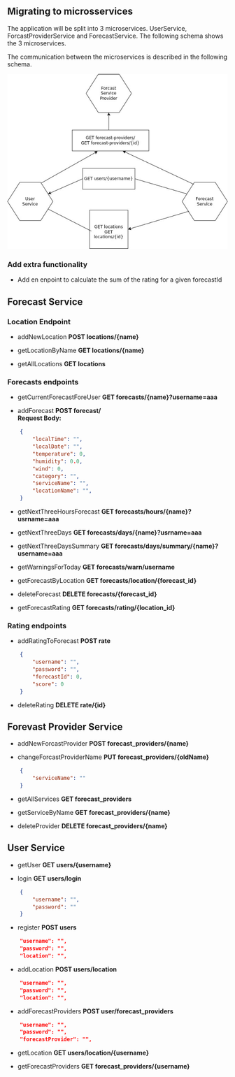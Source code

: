 ## Migrating to microsservices

The application will be split into 3 microservices. UserService, ForcastProviderService and ForecastService.
The following schema shows the 3 microservices.

The communication between the microservices is described in the following schema.

![image](/src/site/markdown/uml/reqs/microservices-comunication.jpg)


### Add extra functionality

* Add en enpoint to calculate the sum of the rating for a given forecastId

## Forecast Service

### Location Endpoint

* addNewLocation **POST locations/{name}**

* getLocationByName **GET locations/{name}**

* getAllLocations **GET locations**

### Forecasts endpoints

* getCurrentForecastForeUser **GET forecasts/{name}?username=aaa**

* addForecast **POST forecast/**  
**Request Body:** 

```json
    {
        "localTime": "",
        "localDate": "",
        "temperature": 0,
        "humidity": 0.0,
        "wind": 0,
        "category": "",
        "serviceName": "",
        "locationName": "",
    }
```

* getNextThreeHoursForecast **GET forecasts/hours/{name}?usrname=aaa**

* getNextThreeDays **GET forecasts/days/{name}?usrname=aaa**

* getNextThreeDaysSummary **GET forecasts/days/summary/{name}?username=aaa**

* getWarningsForToday **GET forecasts/warn/username**

* getForecastByLocation **GET forecasts/location/{forecast_id}**

* deleteForecast **DELETE forecasts/{forecast_id}**

* getForecastRating **GET forecasts/rating/{location_id}**


### Rating endpoints

* addRatingToForecast **POST rate**

```json
    {
        "username": "",
        "password": "",
        "forecastId": 0,
        "score": 0
    }
```

* deleteRating **DELETE rate/{id}**

## Forevast Provider Service

* addNewForcastProvider **POST forecast_providers/{name}**

* changeForcastProviderName **PUT forecast_providers/{oldName}**

```json
    {
        "serviceName": ""
    }
```

* getAllServices **GET forecast_providers**

* getServiceByName **GET forecast_providers/{name}**

* deleteProvider **DELETE forecast_providers/{name}**


## User Service

* getUser **GET users/{username}**

* login **GET users/login**

```json
    {
        "username": "",
        "password": ""
    }
```

* register **POST users**

```json
    "username": "",
    "password": "",
    "location": "",
```

* addLocation **POST users/location**

```json
    "username": "",
    "password": "",
    "location": "",
```

* addForecastProviders **POST user/forecast_providers**

```json
    "username": "",
    "password": "",
    "forecastProvider": "",
```

* getLocation **GET users/location/{username}**

* getForecastProviders **GET forecast_providers/{username}**
